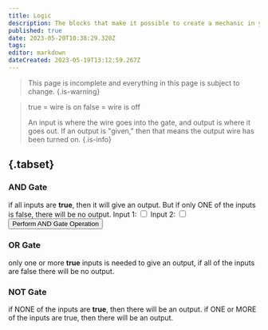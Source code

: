 ```yaml
---
title: Logic
description: The blocks that make it possible to create a mechanic in your world
published: true
date: 2023-05-20T10:38:29.320Z
tags: 
editor: markdown
dateCreated: 2023-05-19T13:12:59.267Z
---
```


> This page is incomplete and everything in this page is subject to change.
{.is-warning}

> true = wire is on
> false = wire is off
> 
> An input is where the wire goes into the gate, and output is where it goes out. If an output is "given," then that means the output wire has been turned on.
{.is-info}


## {.tabset}

### AND Gate
if all inputs are **true**, then it will give an output. But if only ONE of the inputs is false, there will be no output.
<label for="input1">Input 1:</label>
<input type="checkbox" id="input1" class="input">
<label for="input2">Input 2:</label>
  <input type="checkbox" id="input2" class="input">
<button onclick="performAND()">Perform AND Gate Operation</button>

### OR Gate
only one or more **true** inputs is needed to give an output, if all of the inputs are false there will be no output.

### NOT Gate
if NONE of the inputs are **true**, then there will be an output. if ONE or MORE of the inputs are true, then there will be an output.